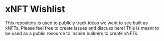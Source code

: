 # xNFT Wishlist

This repository is used to publicly track ideas we want to see built as xNFTs. Please feel free to create issues and discuss here! This is meant to be used as a public resource to inspire builders to create xNFTs.
